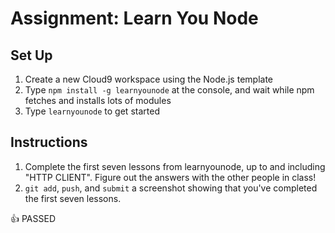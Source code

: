 # Assignment: Learn You Node

## Set Up
 1. Create a new Cloud9 workspace using the Node.js template
 1. Type `npm install -g learnyounode` at the console, and wait while npm fetches and installs lots of modules
 1. Type `learnyounode` to get started
 
## Instructions
 1. Complete the first seven lessons from learnyounode, up to and including "HTTP CLIENT".  Figure out the answers with the other people in class!
 1. `git add`, `push`, and `submit` a screenshot showing that you've completed the first seven lessons.

:+1: PASSED
